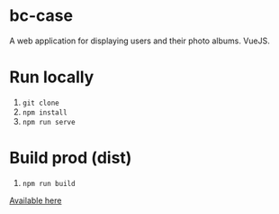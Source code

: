 # bc-case
A web application for displaying users and their photo albums. VueJS.

# Run locally
1. `git clone`
2. `npm install`
3. `npm run serve`

# Build prod (dist)
1. `npm run build`

[Available here](http://bc-case.azurewebsites.net)
